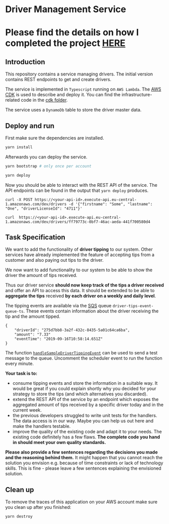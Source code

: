 
# Driver Management Service

# Please find the details on how I completed the project [HERE](Steps-to-get-started.md)

## Introduction

This repository contains a service managing drivers.
The initial version contains REST endpoints to get and create drivers.

The service is implemented in `Typescript` running on `AWS Lambda`.
The [AWS CDK](https://aws.amazon.com/cdk/) is used to describe and deploy it.
You can find the infrastructure-related code in the [cdk folder](./cdk/).

The service uses a `DynamoDb` table to store the driver master data.

## Deploy and run

First make sure the dependencies are installed.

```sh
yarn install
```

Afterwards you can deploy the service.

```sh
yarn bootstrap # only once per account

yarn deploy
```

Now you should be able to interact with the REST API of the service.
The API endpoints can be found in the output that `yarn deploy` produces.

```
curl -X POST https://<your-api-id>.execute-api.eu-central-1.amazonaws.com/dev/drivers -d '{"firstname": "Some", "lastname": "One", "driverLicenseId": "4711"}'

curl  https://<your-api-id>.execute-api.eu-central-1.amazonaws.com/dev/drivers/ff79773c-0bf7-46ac-aeda-441f700580d4
```

## Task Specification

We want to add the functionality of **driver tipping** to our system.
Other services have already implemented the feature of accepting tips from a customer and also paying out tips to the driver.

We now want to add functionality to our system to be able to show the driver the amount of tips received.

Thus our driver service **should now keep track of the tips a driver received** and offer an API to access this data.
It should be extended to be able to **aggregate the tips** received **by each driver on a weekly and daily level**.

The tipping events are available via the [SQS](https://aws.amazon.com/de/sqs/) queue `driver-tips-event-queue-ts`.
These events contain information about the driver receiving the tip and the amount tipped.

```
{
    "driverId": "275d7bb8-3a2f-432c-8435-5a01c64ca6ba",
    "amount": "7.33"
    "eventTime": "2019-09-16T10:58:14.651Z"
}
```

The function [`handleSampleDriverTippingEvent`](cdk/infra.ts#L67) can be used to send a test message to the queue.
Uncomment the scheduler event to run the function every minute.

**Your task is to:**

- consume tipping events and store the information in a suitable way. It would be great if you could explain shortly why you decided for your strategy to store the tips (and which alternatives you discarded).
- extend the REST API of the service by an endpoint which exposes the aggregated amount of tips received by a specific driver today and in the current week.
- the previous developers struggled to write unit tests for the handlers. The data access is in our way. Maybe you can help us out here and make the handlers testable.
- improve the quality of the existing code and adapt it to your needs. The existing code definitely has a few flaws. **The complete code you hand in should meet your own quality standards.**

**Please also provide a few sentences regarding the decisions you made and the reasoning behind them.**
It might happen that you cannot reach the solution you envision e.g. because of time constraints or lack of technology skills. This is fine - please leave a few sentences explaining the envisioned solution.

## Clean up

To remove the traces of this application on your AWS account make sure you clean up after you finished:

```
yarn destroy
```
